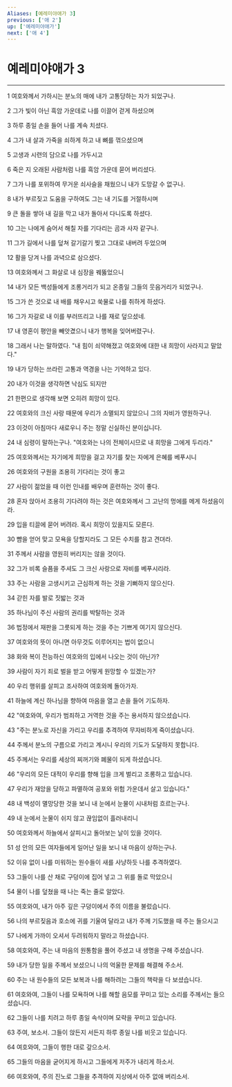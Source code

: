 ```yaml
---
Aliases: [예레미야애가 3]
previous: ['애 2']
up: ['예레미야애가']
next: ['애 4']
---
```

# 예레미야애가 3

***


1 여호와께서 가하시는 분노의 매에 내가 고통당하는 자가 되었구나. 

2 그가 빛이 아닌 흑암 가운데로 나를 이끌어 걷게 하셨으며 

3 하루 종일 손을 들어 나를 계속 치셨다. 

4 그가 내 살과 가죽을 쇠하게 하고 내 뼈를 꺾으셨으며 

5 고생과 시련의 담으로 나를 가두시고 

6 죽은 지 오래된 사람처럼 나를 흑암 가운데 묻어 버리셨다. 

7 그가 나를 포위하여 무거운 쇠사슬을 채웠으니 내가 도망갈 수 없구나. 

8 내가 부르짖고 도움을 구하여도 그는 내 기도를 거절하시며 

9 큰 돌을 쌓아 내 길을 막고 내가 돌아서 다니도록 하셨다. 

10 그는 나에게 숨어서 해칠 자를 기다리는 곰과 사자 같구나. 

11 그가 길에서 나를 덮쳐 갈기갈기 찢고 그대로 내버려 두었으며 

12 활을 당겨 나를 과녁으로 삼으셨다. 

13 여호와께서 그 화살로 내 심장을 꿰뚫었으니 

14 내가 모든 백성들에게 조롱거리가 되고 온종일 그들의 웃음거리가 되었구나. 

15 그가 쓴 것으로 내 배를 채우시고 쑥물로 나를 취하게 하셨다. 

16 그가 자갈로 내 이를 부러뜨리고 나를 재로 덮으셨네. 

17 내 영혼이 평안을 빼앗겼으니 내가 행복을 잊어버렸구나. 

18 그래서 나는 말하였다. "내 힘이 쇠약해졌고 여호와에 대한 내 희망이 사라지고 말았다." 

19 내가 당하는 쓰라린 고통과 역경을 나는 기억하고 있다. 

20 내가 이것을 생각하면 낙심도 되지만 

21 한편으로 생각해 보면 오히려 희망이 있다. 

22 여호와의 크신 사랑 때문에 우리가 소멸되지 않았으니 그의 자비가 영원하구나. 

23 이것이 아침마다 새로우니 주는 정말 신실하신 분이십니다. 

24 내 심령이 말하는구나. "여호와는 나의 전체이시므로 내 희망을 그에게 두리라." 

25 여호와께서는 자기에게 희망을 걸고 자기를 찾는 자에게 은혜를 베푸시니 

26 여호와의 구원을 조용히 기다리는 것이 좋고 

27 사람이 젊었을 때 이런 인내를 배우며 훈련하는 것이 좋다. 

28 혼자 앉아서 조용히 기다려야 하는 것은 여호와께서 그 고난의 멍에를 메게 하셨음이라. 

29 입을 티끌에 묻어 버려라. 혹시 희망이 있을지도 모른다. 

30 뺨을 얻어 맞고 모욕을 당할지라도 그 모든 수치를 참고 견뎌라. 

31 주께서 사람을 영원히 버리지는 않을 것이다. 

32 그가 비록 슬픔을 주셔도 그 크신 사랑으로 자비를 베푸시리라. 

33 주는 사람을 고생시키고 근심하게 하는 것을 기뻐하지 않으신다. 

34 갇힌 자를 발로 짓밟는 것과 

35 하나님이 주신 사람의 권리를 박탈하는 것과 

36 법정에서 재판을 그릇되게 하는 것을 주는 기쁘게 여기지 않으신다. 

37 여호와의 뜻이 아니면 아무것도 이루어지는 법이 없으니 

38 화와 복이 전능하신 여호와의 입에서 나오는 것이 아닌가? 

39 사람이 자기 죄로 벌을 받고 어떻게 원망할 수 있겠는가? 

40 우리 행위를 살피고 조사하여 여호와께 돌아가자. 

41 하늘에 계신 하나님을 향하여 마음을 열고 손을 들어 기도하자. 

42 "여호와여, 우리가 범죄하고 거역한 것을 주는 용서하지 않으셨습니다. 

43 "주는 분노로 자신을 가리고 우리를 추격하여 무자비하게 죽이셨습니다. 

44 주께서 분노의 구름으로 가리고 계시니 우리의 기도가 도달하지 못합니다. 

45 주께서는 우리를 세상의 찌꺼기와 폐물이 되게 하셨습니다. 

46 "우리의 모든 대적이 우리를 향해 입을 크게 벌리고 조롱하고 있습니다. 

47 우리가 재앙을 당하고 파멸하여 공포와 위험 가운데서 살고 있습니다." 

48 내 백성이 멸망당한 것을 보니 내 눈에서 눈물이 시내처럼 흐르는구나. 

49 내 눈에서 눈물이 쉬지 않고 끊임없이 흘러내리니 

50 여호와께서 하늘에서 살피시고 돌아보는 날이 있을 것이다. 

51 성 안의 모든 여자들에게 일어난 일을 보니 내 마음이 상하는구나. 

52 이유 없이 나를 미워하는 원수들이 새를 사냥하듯 나를 추격하였다. 

53 그들이 나를 산 채로 구덩이에 집어 넣고 그 위를 돌로 막았으니 

54 물이 나를 덮쳤을 때 나는 죽는 줄로 알았다. 

55 여호와여, 내가 아주 깊은 구덩이에서 주의 이름을 불렀습니다. 

56 나의 부르짖음과 호소에 귀를 기울여 달라고 내가 주께 기도했을 때 주는 들으시고 

57 나에게 가까이 오셔서 두려워하지 말라고 하셨습니다. 

58 여호와여, 주는 내 마음의 원통함을 풀어 주셨고 내 생명을 구해 주셨습니다. 

59 내가 당한 일을 주께서 보셨으니 나의 억울한 문제를 해결해 주소서. 

60 주는 내 원수들의 모든 보복과 나를 해하려는 그들의 책략을 다 보셨습니다. 

61 여호와여, 그들이 나를 모욕하며 나를 해할 음모를 꾸미고 있는 소리를 주께서는 들으셨습니다. 

62 그들이 나를 치려고 하루 종일 속삭이며 모략을 꾸미고 있습니다. 

63 주여, 보소서. 그들이 앉든지 서든지 하루 종일 나를 비웃고 있습니다. 

64 여호와여, 그들이 행한 대로 갚으소서. 

65 그들의 마음을 굳어지게 하시고 그들에게 저주가 내리게 하소서. 

66 여호와여, 주의 진노로 그들을 추격하여 지상에서 아주 없애 버리소서.
